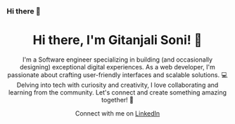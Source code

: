 ### Hi there 👋

<!--
**gitanjalisoni/gitanjalisoni** is a ✨ _special_ ✨ repository because its `README.md` (this file) appears on your GitHub profile.

Here are some ideas to get you started:

- 🔭 I’m currently working on ...
- 🌱 I’m currently learning ...
- 👯 I’m looking to collaborate on ...
- 🤔 I’m looking for help with ...
- 💬 Ask me about ...
- 📫 How to reach me: ...
- 😄 Pronouns: ...
- ⚡ Fun fact: ...
-->
<h1 align="center"> Hi there, I'm Gitanjali Soni! 👋</h1>
<p align="center">I'm a Software engineer specializing in building (and occasionally designing) exceptional digital experiences. As a web developer, I'm passionate about crafting user-friendly interfaces and scalable solutions. 💻 Delving into tech with curiosity and creativity, I love collaborating and learning from the community. Let's connect and create something amazing together! 🌱</p>
<p align="center">
  Connect with me on <a href="www.linkedin.com/in/gitanjali-soni-v2003">LinkedIn</a>
</p>
